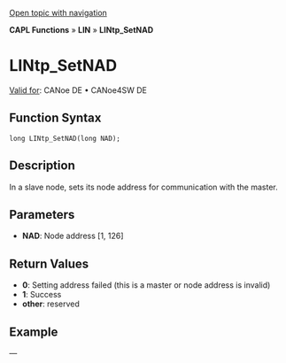 [Open topic with navigation](../../../../../CANoeDEFamily.htm#Topics/CAPLFunctions/LIN/Functions/CAPLfunctionLINtpSetNAD.md)

**CAPL Functions** » **LIN** » **LINtp_SetNAD**

# LINtp_SetNAD

[Valid for](../../../Shared/FeatureAvailability.md): CANoe DE • CANoe4SW DE

## Function Syntax

```plaintext
long LINtp_SetNAD(long NAD);
```

## Description

In a slave node, sets its node address for communication with the master.

## Parameters

- **NAD**: Node address [1, 126]

## Return Values

- **0**: Setting address failed (this is a master or node address is invalid)
- **1**: Success
- **other**: reserved

## Example

—